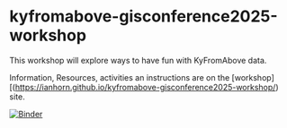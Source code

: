 # kyfromabove-gisconference2025-workshop
This workshop will explore ways to have fun with KyFromAbove data.

Information, Resources, activities an instructions are on the [workshop][(https://ianhorn.github.io/kyfromabove-gisconference2025-workshop/) site. 

[![Binder](https://gesis.mybinder.org/badge_logo.svg)](https://gesis.mybinder.org/v2/gh/ianhorn/kyfromabove-gisconference2025-workshop/main?urlpath=%2Fdoc%2Ftree%2Fnotebooks%2Fworkshop-exercise.ipynb)


